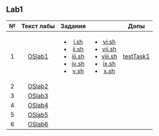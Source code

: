 ## Lab1


|№| Текст лабы | Задания || Допы |
|:-:|:--------------:|:--:|:--:|:--:|
|1|[OSlab1](https://github.com/Lopa10ko/ITMO-OS-2022/blob/main/labs/blab1/OS_Lab1.pdf)|<ul><li>[i.sh](https://github.com/Lopa10ko/ITMO-OS-2022/blob/main/labs/blab1/i.sh)</li><li>[ii.sh](https://github.com/Lopa10ko/ITMO-OS-2022/blob/main/labs/blab1/ii.sh)</li><li>[iii.sh](https://github.com/Lopa10ko/ITMO-OS-2022/blob/main/labs/blab1/iii.sh)</li><li>[iv.sh](https://github.com/Lopa10ko/ITMO-OS-2022/blob/main/labs/blab1/iv.sh)</li><li>[v.sh](https://github.com/Lopa10ko/ITMO-OS-2022/blob/main/labs/blab1/v.sh)</li></ul>|<ul><li>[vi.sh](https://github.com/Lopa10ko/ITMO-OS-2022/blob/main/labs/blab1/vi.sh)</li><li>[vii.sh](https://github.com/Lopa10ko/ITMO-OS-2022/blob/main/labs/blab1/vii.sh)</li><li>[viii.sh](https://github.com/Lopa10ko/ITMO-OS-2022/blob/main/labs/blab1/viii.sh)</li><li>[ix.sh](https://github.com/Lopa10ko/ITMO-OS-2022/blob/main/labs/blab1/ix.sh)</li><li>[x.sh](https://github.com/Lopa10ko/ITMO-OS-2022/blob/main/labs/blab1/x.sh)</li></ul>| [testTask1](https://github.com/Lopa10ko/ITMO-OS-2022/blob/main/labs/blab1/testTask.md) |
|2|[OSlab2](https://github.com/Lopa10ko/ITMO-OS-2022/blob/main/labs/blab2/OS_Lab2.pdf)||||
|3|[OSlab3](https://github.com/Lopa10ko/ITMO-OS-2022/blob/main/labs/blab3/OS_Lab3.pdf)||||
|4|[OSlab4](https://github.com/Lopa10ko/ITMO-OS-2022/blob/main/labs/blab4/OS_Lab4.pdf)||||
|5|[OSlab5](https://github.com/Lopa10ko/ITMO-OS-2022/blob/main/labs/blab5/OS_Lab5.pdf)||||
|6|[OSlab6](https://github.com/Lopa10ko/ITMO-OS-2022/blob/main/labs/blab6/OS_Lab6.pdf)||||

